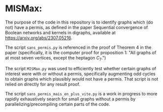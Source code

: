 # MISMax:
The purpose of the code in this repository is to identify graphs which (do not) have a permis, as defined in the paper Sequential convergence of Boolean networks and kernels in digraphs, available at https://arxiv.org/abs/2307.05216. 

The script `sans_permis.py` is referenced in the proof of Theorem 4 in the paper (specifically, it is the computer proof for proposition 1: "All graphs of at most seven vertices, except the heptagon $C_7$.")

The script `MISMax.py` was used to efficiently test whether certain graphs of interest were with or without a permis, specifically augmenting odd cycles to obtain graphs which plausibly would not have a permis. That script is not relied on directly for any result proof. 

The script `sans_permis_mais_en_plus_vite.py` is a work in progress to more rapidly exhaustively search for small graphs without a permis by parallelizing/precompiling certain parts of the code. 

